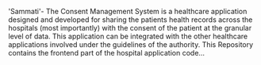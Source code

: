 'Sammati'- The Consent Management System is a healthcare application designed and developed for sharing the patients health records across the hospitals (most importantly) with the consent of the patient at the granular level of data. 
This application can be integrated with the other healthcare applications involved under the guidelines of the authority.
This Repository contains the frontend part of the hospital application code...